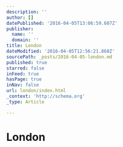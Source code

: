 ```yaml
---
description: ''
author: []
datePublished: '2016-04-05T13:06:59.607Z'
publisher:
  name: ''
  domain: ''
title: London
dateModified: '2016-04-05T12:56:21.868Z'
sourcePath: _posts/2016-04-05-london.md
published: true
starred: false
inFeed: true
hasPage: true
inNav: false
url: london/index.html
_context: 'http://schema.org'
_type: Article

---
```

# London